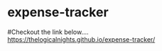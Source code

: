 # expense-tracker

#Checkout the link below....<br />
https://thelogicalnights.github.io/expense-tracker/
